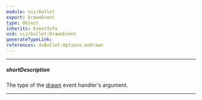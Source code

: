 ```yaml
---
module: viz/bullet
export: DrawnEvent
type: Object
inherits: EventInfo
uid: viz/bullet:DrawnEvent
generateTypeLink: 
references: dxBullet.Options.onDrawn
---
```

---
##### shortDescription
The type of the [drawn]({basewidgetpath}/Events/#drawn) event handler's argument.

---
<!-- Description goes here -->